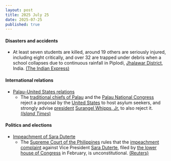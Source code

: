 ```yaml
---
layout: post
title: 2025 July 25
date: 2025-07-25
published: true
---
```



#### Disasters and accidents

* At least seven students are killed, around 19 others are seriously injured, including eight critically, and over 32 are trapped under debris when a school collapses due to continuous rainfall in Piplodi, [Jhalawar District](https://en.wikipedia.org/wiki/Jhalawar_District "Jhalawar District"), India. [(The Indian Express)](https://indianexpress.com/article/india/rajasthan-school-building-collapse-jhalawar-children-trapped-toll-rescue-ops-10148248/)

#### International relations

* [Palau–United States relations](https://en.wikipedia.org/wiki/Palau%E2%80%93United_States_relations "Palau–United States relations")
  * The [traditional chiefs of Palau](https://en.wikipedia.org/wiki/Traditional_chiefs_of_Palau "Traditional chiefs of Palau") and the [Palau National Congress](https://en.wikipedia.org/wiki/Palau_National_Congress "Palau National Congress") reject a proposal by the [United States](https://en.wikipedia.org/wiki/United_States "United States") to host asylum seekers, and strongly advise [president](https://en.wikipedia.org/wiki/President_of_Palau "President of Palau") [Surangel Whipps, Jr.](https://en.wikipedia.org/wiki/Surangel_Whipps%2C_Jr. "Surangel Whipps, Jr.") to also reject it. [(*Island Times*)](https://islandtimes.org/palau-leaders-reject-u-s-proposal-to-host-asylum-seekers/)

#### Politics and elections

* [Impeachment of Sara Duterte](https://en.wikipedia.org/wiki/Impeachment_of_Sara_Duterte "Impeachment of Sara Duterte")
  * The [Supreme Court of the Philippines](https://en.wikipedia.org/wiki/Supreme_Court_of_the_Philippines "Supreme Court of the Philippines") rules that the [impeachment complaint](https://en.wikipedia.org/wiki/Impeachment_in_the_Philippines "Impeachment in the Philippines") against Vice President [Sara Duterte](https://en.wikipedia.org/wiki/Sara_Duterte "Sara Duterte"), filed by [the lower house of Congress](https://en.wikipedia.org/wiki/House_of_Representatives_of_the_Philippines "House of Representatives of the Philippines") in February, is unconstitutional. [(Reuters)](https://www.reuters.com/world/asia-pacific/philippine-supreme-court-voids-impeachment-complaint-against-vp-duterte-2025-07-25/)
